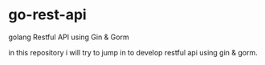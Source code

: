 # go-rest-api
golang Restful API using Gin &amp; Gorm

in this repository i will try to jump in to develop restful api using gin & gorm.
